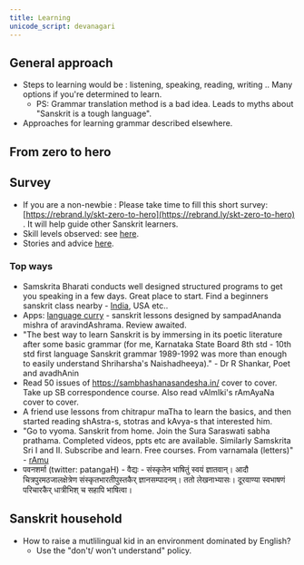 ```yaml
---
title: Learning
unicode_script: devanagari
---
```


## General approach
- Steps to learning would be : listening, speaking, reading, writing .. Many options if you're determined to learn.
  - PS: Grammar translation method is a bad idea. Leads to myths about "Sanskrit is a tough language".
- Approaches for learning grammar described elsewhere.


## From zero to hero
## Survey
- If you are a non-newbie : Please take time to fill this short survey: [https://rebrand.ly/skt-zero-to-hero](https://rebrand.ly/skt-zero-to-hero) . It will help guide other Sanskrit learners.
- Skill levels observed: see [here](https://docs.google.com/spreadsheets/d/e/2PACX-1vR0nZ5Norv7J4s9iVJ1ubGlK2vRmFXpXbuzAHPkAtM9EV_NT2vzoIyMpeVgvQxXKgxHJzxE7M1h9pZH/pubhtml?gid=2131106420&single=true).
- Stories and advice [here](https://docs.google.com/spreadsheets/d/e/2PACX-1vR0nZ5Norv7J4s9iVJ1ubGlK2vRmFXpXbuzAHPkAtM9EV_NT2vzoIyMpeVgvQxXKgxHJzxE7M1h9pZH/pubhtml?gid=1505103913&single=true).

### Top ways
- Samskrita Bharati conducts well designed structured programs to get you speaking in a few days. Great place to start. Find a beginners sanskrit class nearby - [India](https://www.samskritabharati.in/state/classes_prant?samskrita_bharati=Vm10amVHUXhVblJXYkdSVVlrZG9iMVJVVGtOalJteFhWVzVPVjAxWGVGbFVWbHBQVm1zeFYxWnFVbGhXUlRWTVdWZDRTbVZzVmxsaFJuQlhZa2hDZUZaSGRHRldNVnBXVFZWV2FHVnFRVGs9), USA etc..
- Apps: [language curry](https://www.languagecurry.com/) - sanskrit lessons designed by sampadAnanda mishra of aravindAshrama. Review awaited.
- "The best way to learn Sanskrit is by immersing in its poetic literature after some basic grammar (for me, Karnataka State Board 8th std - 10th std first language Sanskrit grammar 1989-1992 was more than enough to easily understand Shriharsha's Naishadheeya)." - Dr R Shankar, Poet and avadhAnin
- Read 50 issues of https://sambhashanasandesha.in/ cover to cover. Take up SB correspondence course. Also read vAlmIki's rAmAyaNa cover to cover.
- A friend use lessons from chitrapur maTha to learn the basics, and then started reading shAstra-s, stotras and kAvya-s that interested him.
- "Go to vyoma. Sanskrit from home. Join the Sura Saraswati sabha prathama. Completed videos, ppts etc are available. Similarly Samskrita Sri  I and II. Subscribe and learn. Free courses. From varnamala (letters)" - [rAmu](https://groups.google.com/g/samskrita/c/dcU9llUDWjE)
- पवनशर्मा (twitter: patangaH) - वैद्यः - संस्कृतेन भाषितुं स्वयं ज्ञातवान्। आदौ चित्रपुरमठजालक्षेत्रेण संस्कृतभारतीपुस्तकैर् ज्ञानसम्पादनम्। ततो लेखनाभ्यासः। दूरवाण्या स्वभाषणं परिचारकैर् धात्रीभिश् च सहापि भाषित्वा।

## Sanskrit household
- How to raise a mutlilingual kid in an environment dominated by English?
    - Use the "don't/ won't understand" policy.
